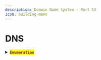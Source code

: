 ```yaml
---
description: Domain Name System - Port 53
icon: building-memo
---
```


# DNS

<details>

<summary><mark style="color:purple;"><strong><code>Enumeration</code></strong></mark></summary>

{% hint style="info" %}


#### <mark style="color:red;">`Resolve the IP`</mark>

{% code title="Start nslookup" %}
```sh
nslookup
```
{% endcode %}

* <mark style="color:purple;">Specify the</mark> <mark style="color:orange;">**`DNS`**</mark> <mark style="color:purple;">server:</mark>

```sh
server 10.10.10.10
```

* <mark style="color:purple;">Now, query for the given IP address, looking up its</mark> <mark style="color:orange;">**`DNS`**</mark> <mark style="color:purple;">records:</mark>

```
10.10.10.10
```
{% endhint %}

{% hint style="info" %}


#### <mark style="color:red;">**`Transfer Zones`**</mark>

* <mark style="color:purple;">If</mark> <mark style="color:orange;">`DNS`</mark> <mark style="color:purple;">is running over</mark> <mark style="color:orange;">`TCP`</mark> <mark style="color:purple;">try a zone transfer:</mark>

```sh
dig axfr HOST.NAME @10.10.10.29
```
{% endhint %}

{% code title="Bruteforce DNS Hostname" overflow="wrap" %}
```sh
nmap -Pn -script=dns-brute domain.com
```
{% endcode %}

{% code title="Whois Query" overflow="wrap" %}
```sh
nmap -script whois* domain.com
```
{% endcode %}

{% code title="Banner Grab" overflow="wrap" %}
```sh
nmap -n -p<PORT> --script dns-nsid <IP>
```
{% endcode %}

</details>
